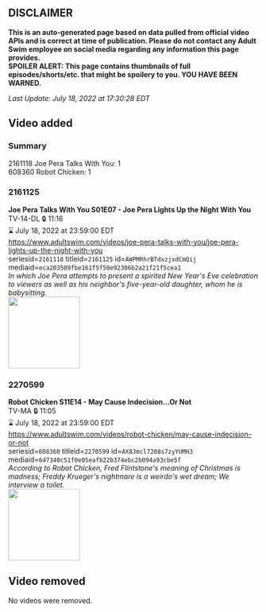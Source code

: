 ## DISCLAIMER
**This is an auto-generated page based on data pulled from official video APIs and is correct at time of publication. Please do not contact any Adult Swim employee on social media regarding any information this page provides.**  
**SPOILER ALERT: This page contains thumbnails of full episodes/shorts/etc. that might be spoilery to you. YOU HAVE BEEN WARNED.**  

_Last Update: July 18, 2022 at 17:30:28 EDT_
## Video added
### Summary
2161118 Joe Pera Talks With You: 1  
608360 Robot Chicken: 1  
### 2161125
**Joe Pera Talks With You S01E07 - Joe Pera Lights Up the Night With You**  
TV-14-DL 🔒 11:16  
⌛ July 18, 2022 at 23:59:00 EDT  
https://www.adultswim.com/videos/joe-pera-talks-with-you/joe-pera-lights-up-the-night-with-you  
seriesid=`2161118` titleid=`2161125` id=`AWPMRhrBTdxzjxdCmQij` mediaid=`eca203509fbe161f5f50e92306b2a21f21f5cea1`  
_In which Joe Pera attempts to present a spirited New Year's Eve celebration to viewers as well as his neighbor's five-year-old daughter, whom he is babysitting._  
<a href="https://media.cdn.adultswim.com/uploads/20200305/thumbnails/2_20351636550-joeperatalks_107_air_cid-3HP5N.jpg"><img src="https://media.cdn.adultswim.com/uploads/20200305/thumbnails/2_20351636550-joeperatalks_107_air_cid-3HP5N.jpg" height="144px" /></a>
### 2270599
**Robot Chicken S11E14 - May Cause Indecision...Or Not**  
TV-MA 🔒 11:05  
⌛ July 18, 2022 at 23:59:00 EDT  
https://www.adultswim.com/videos/robot-chicken/may-cause-indecision-or-not  
seriesid=`608360` titleid=`2270599` id=`AX8Jmcl7208s7zyYUMH3` mediaid=`647340c51f0e05eafb22b374ebc2b094a93cbe5f`  
_According to Robot Chicken, Fred Flintstone's meaning of Christmas is madness; Freddy Krueger's nightmare is a weirdo's wet dream; We interview a toilet._  
<a href="https://media.cdn.adultswim.com/uploads/20220217/thumbnails/2_222171632118-RobotChicken_1112_MayCauseIndecisionOrNot.png"><img src="https://media.cdn.adultswim.com/uploads/20220217/thumbnails/2_222171632118-RobotChicken_1112_MayCauseIndecisionOrNot.png" height="144px" /></a>
## Video removed
No videos were removed.  
